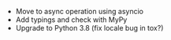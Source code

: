 - Move to async operation using asyncio
- Add typings and check with MyPy
- Upgrade to Python 3.8 (fix locale bug in tox?)